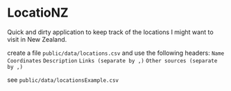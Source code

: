 # LocatioNZ

Quick and dirty application to keep track of the locations I might want to visit in New Zealand.

create a file `public/data/locations.csv` and use the following headers:
`Name` `Coordinates` `Description` `Links (separate by ,)` `Other sources (separate by ,)`

see `public/data/locationsExample.csv`
